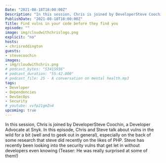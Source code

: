 ```yaml
---
Date: "2021-08-18T18:00:00Z"
Description: "In this session, Chris is joined by DeveloperSteve Coochin, a Developer Advocate at Snyk. In this episode, Chris and Steve talk about vulns in the wild for a bit (well and to geek out in general), especially on the back of some research that steve did recently on the likes of PHP. Steve has recently been looking into the security vulns that get let in without developers even knowing (Teaser: He was really surprised at some of them!)"
PublishDate: "2021-08-18T18:00:00Z"
Title: Find vulns in your code before they find you
episode: ""
image: img/cloudwithchrislogo.png
explicit: "no"
hosts:
- chrisreddington
guests:
- stevecoochin
images:
- img/cloudwithchris.png
# podcast_bytes: "53415936"
# podcast_duration: "55:42.000"
# podcast_file: 25 - A conversation on mental health.mp3
tags:
- Developer
- Dependencies
- DevSecOps
- Security
# youtube: vvfp21gmZn4
upcoming: true
---
```

In this session, Chris is joined by DeveloperSteve Coochin, a Developer Advocate at Snyk. In this episode, Chris and Steve talk about vulns in the wild for a bit (well and to geek out in general), especially on the back of some research that steve did recently on the likes of PHP. Steve has recently been looking into the security vulns that get let in without developers even knowing (Teaser: He was really surprised at some of them!)